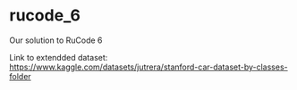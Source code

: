 # rucode_6
Our solution to RuCode 6

Link to extendded dataset: https://www.kaggle.com/datasets/jutrera/stanford-car-dataset-by-classes-folder
